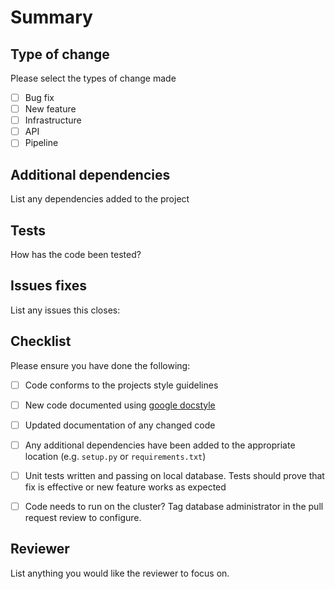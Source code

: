 # Summary

<!-- Please provide an overview of the changes made. -->

## Type of change

Please select the types of change made

- [ ] Bug fix
- [ ] New feature
- [ ] Infrastructure 
- [ ] API
- [ ] Pipeline

## Additional dependencies

List any dependencies added to the project

<!-- - dependency 1 -->
<!-- - dependency 2 -->

## Tests
How has the code been tested?

<!-- - Added pytest tests -->
<!-- - Ran code using local database -->

## Issues fixes

List any issues this closes:

<!-- - Closes issue -->
<!-- - Closes issue -->

## Checklist
Please ensure you have done the following:

- [ ] Code conforms to the projects style guidelines

- [ ] New code documented using [google docstyle](https://sphinxcontrib-napoleon.readthedocs.io/en/latest/example_google.html)

- [ ] Updated documentation of any changed code

- [ ] Any additional dependencies have been added to the appropriate location (e.g. `setup.py` or `requirements.txt`)

- [ ] Unit tests written and passing on local database. Tests should prove that fix is effective or new feature works as expected

- [ ] Code needs to run on the cluster? Tag database administrator in the pull request review to configure. 

## Reviewer

List anything you would like the reviewer to focus on.

<!-- - I'm not sure if my tests cover all use cases well -->